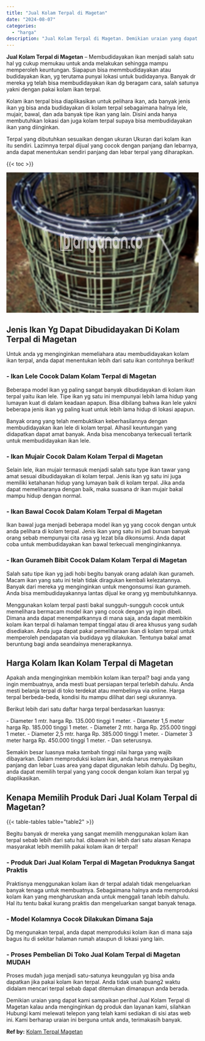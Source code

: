 ```yaml
---
title: "Jual Kolam Terpal di Magetan"
date: "2024-08-07"
categories: 
  - "harga"
description: "Jual Kolam Terpal di Magetan. Demikian uraian yang dapat kami sampaikan perihal Jual Kolam Terpal di Magetan kalau anda menginginkan dg produk dan layanan ka..."
---
```


**Jual Kolam Terpal di Magetan** – Membudidayakan ikan menjadi salah satu hal yg cukup memukau untuk anda melakukan sehingga mampu memperoleh keuntungan. Siapapun bisa memmbudidayakan atau budidayakan ikan, yg terutama punyai lokasi untuk budidayanya. Banyak dr mereka yg telah bisa membudidayakan ikan dg beragam cara, salah satunya yakni dengan pakai kolam ikan terpal.

Kolam ikan terpal bisa diaplikasikan untuk pelihara ikan, ada banyak jenis ikan yg bisa anda budidayakan di kolam terpal sebagaimana halnya lele, mujair, bawal, dan ada banyak tipe ikan yang lain. Disini anda hanya membutuhkan lokasi dan juga kolam terpal supaya bisa membudidayakan ikan yang diinginkan.

Terpal yang dibutuhkan sesuaikan dengan ukuran Ukuran dari kolam ikan itu sendiri. Lazimnya terpal dijual yang cocok dengan panjang dan lebarnya, anda dapat menentukan sendiri panjang dan lebar terpal yang diharapkan.

{{< toc >}}

![Jual Kolam Terpal di Magetan](/images/jual-kolam-terpal-60.png)

## Jenis Ikan Yg Dapat Dibudidayakan Di Kolam Terpal di Magetan

Untuk anda yg menginginkan memeliahara atau membudidayakan kolam ikan terpal, anda dapat menentukan lebih dari satu ikan contohnya berikut!

### \- Ikan Lele Cocok Dalam Kolam Terpal di Magetan

Beberapa model ikan yg paling sangat banyak dibudidayakan di kolam ikan terpal yaitu ikan lele. Tipe ikan yg satu ini mempunyai lebih lama hidup yang lumayan kuat di dalam keadaan apapun. Bisa dibilang bahwa ikan lele yakni beberapa jenis ikan yg paling kuat untuk lebih lama hidup di lokasi apapun.

Banyak orang yang telah membuktikan keberhasilannya dengan membudidayakan ikan lele di kolam terpal. Alhasil keuntungan yang didapatkan dapat amat banyak. Anda bisa mencobanya terkecuali tertarik untuk membudidayakan ikan lele.

### \- Ikan Mujair Cocok Dalam Kolam Terpal di Magetan

Selain lele, ikan mujair termasuk menjadi salah satu type ikan tawar yang amat sesuai dibudidayakan di kolam terpal. Jenis ikan yg satu ini juga memiliki ketahanan hidup yang lumayan baik di kolam terpal. Jika anda dapat memeliharanya dengan baik, maka suasana dr ikan mujair bakal mampu hidup dengan normal.

### \- Ikan Bawal Cocok Dalam Kolam Terpal di Magetan

Ikan bawal juga menjadi beberapa model ikan yg yang cocok dengan untuk anda pelihara di kolam terpal. Jenis ikan yang satu ini jadi buruan banyak orang sebab mempunyai cita rasa yg lezat bila dikonsumsi. Anda dapat coba untuk membudidayakan kan bawal terkecuali menginginkannya.

### \- Ikan Gurameh Bibit Cocok Dalam Kolam Terpal di Magetan

Salah satu tipe ikan yg jadi hobi begitu banyak orang adalah ikan gurameh. Macam ikan yang satu ini telah tidak diragukan kembali kelezatannya. Banyak dari mereka yg menginginkan untuk mengonsumsi ikan gurameh. Anda bisa membudidayakannya lantas dijual ke orang yg membutuhkannya.

Menggunakan kolam terpal pasti bakal sungguh-sungguh cocok untuk memelihara bermacam model ikan yang cocok dengan yg ingin dibeli. Dimana anda dapat menempatkannya di mana saja, anda dapat membikin kolam ikan terpal di halaman tempat tinggal atau di area khusus yang sudah disediakan. Anda juga dapat pakai pemeliharaan ikan di kolam terpal untuk memperoleh pendapatan via budidaya yg dilakukan. Tentunya bakal amat beruntung bagi anda seandainya menerapkannya.

## Harga Kolam Ikan Kolam Terpal di Magetan

Apakah anda menginginkan membikin kolam ikan terpal? bagi anda yang ingin membuatnya, anda mesti buat persiapan terpal terlebih dahulu. Anda mesti belanja terpal di toko terdekat atau membelinya via online. Harga terpal berbeda-beda, kondisi itu mampu dilihat dari segi ukurannya.

Berikut lebih dari satu daftar harga terpal berdasarkan luasnya:

\- Diameter 1 mtr. harga Rp. 135.000 tinggi 1 meter. - Diameter 1,5 meter harga Rp. 185.000 tinggi 1 meter. - Diameter 2 mtr. harga Rp. 255.000 tinggi 1 meter. - Diameter 2,5 mtr. harga Rp. 385.000 tinggi 1 meter. - Diameter 3 meter harga Rp. 450.000 tinggi 1 meter. - Dan seterusnya.

Semakin besar luasnya maka tambah tinggi nilai harga yang wajib dibayarkan. Dalam memproduksi kolam ikan, anda harus menyaksikan panjang dan lebar Luas area yang dapat digunakan lebih dahulu. Dg begitu, anda dapat memilih terpal yang yang cocok dengan kolam ikan terpal yg diaplikasikan.

## Kenapa Memilih Produk Dari Jual Kolam Terpal di Magetan?

{{< table-tables table="table2" >}}

Begitu banyak dr mereka yang sangat memilih menggunakan kolam ikan terpal sebab lebih dari satu hal. dibawah ini lebih dari satu alasan Kenapa masyarakat lebih memilih pakai kolam ikan dr terpal!

### \- Produk Dari Jual Kolam Terpal di Magetan Produknya Sangat Praktis

Praktisnya menggunakan kolam ikan dr terpal adalah tidak mengeluarkan banyak tenaga untuk membuatnya. Sebagaimana halnya anda memproduksi kolam ikan yang mengharuskan anda untuk menggali tanah lebih dahulu. Hal itu tentu bakal kurang praktis dan mengeluarkan sangat banyak tenaga.

### \- Model Kolamnya Cocok Dilakukan Dimana Saja

Dg mengunakan terpal, anda dapat memproduksi kolam ikan di mana saja bagus itu di sekitar halaman rumah ataupun di lokasi yang lain.

### \- Proses Pembelian Di Toko Jual Kolam Terpal di Magetan MUDAH

Proses mudah juga menjadi satu-satunya keunggulan yg bisa anda dapatkan jika pakai kolam ikan terpal. Anda tidak usah buang2 waktu didalam mencari terpal sebab dapat ditemukan dimanapun anda berada.

Demikian uraian yang dapat kami sampaikan perihal Jual Kolam Terpal di Magetan kalau anda menginginkan dg produk dan layanan kami, silahkan Hubungi kami melewati telepon yang telah kami sediakan di sisi atas web ini. Kami berharap uraian ini berguna untuk anda, terimakasih banyak.

**Ref by:** [Kolam Terpal Magetan](https://id.wikipedia.org/wiki/Kolam)
